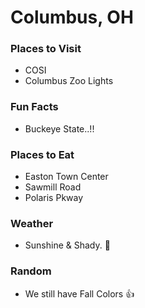 # Columbus, OH

### Places to Visit
- COSI
- Columbus Zoo Lights

### Fun Facts
- Buckeye State..!!

### Places to Eat
- Easton Town Center
- Sawmill Road
- Polaris Pkway

### Weather
- Sunshine & Shady. :beer:

### Random
- We still have Fall Colors :+1:
